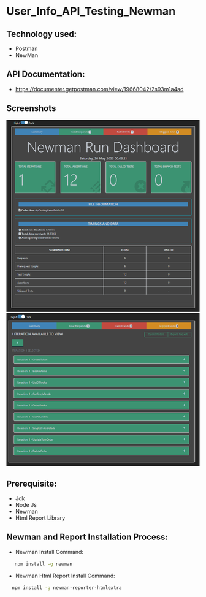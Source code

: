 # User_Info_API_Testing_Newman

## Technology used:
- Postman
- NewMan

## API Documentation:

 - https://documenter.getpostman.com/view/19668042/2s93m1a4ad

## Screenshots

![App Screenshot](https://github.com/shihab0005/User_Info_API_Testing_Newman/blob/main/Capture1.PNG?raw=true)
![App Screenshot](https://github.com/shihab0005/Booking-System-API-Practice-with-Newman/blob/main/Capture2.PNG?raw=true)

## Prerequisite:

- Jdk
- Node Js
- Newman
- Html Report Library

## Newman and Report Installation Process:

- Newman Install Command:
```bash
   npm install -g newman
```
- Newman Html Report Install Command:
```bash
  npm install -g newman-reporter-htmlextra
```
